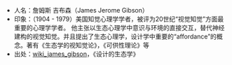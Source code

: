 + 人名：詹姆斯 吉布森（James Jerome Gibson）
+ 印象：（1904 - 1979）美国知觉心理学学者，被评为20世纪“视觉知觉”方面最重要的心理学学者。
他主张以生态心理学中意识与环境的直接交互，替代神经建构的视觉知觉。并且提出了生态心理学，设计学中重要的“affordance”的概念。著有《生态学的视知觉论》，《可供性理论》等
+ 出处：[wiki_james_gibson](https://en.wikipedia.org/wiki/James_J._Gibson)，《设计的生态学》
